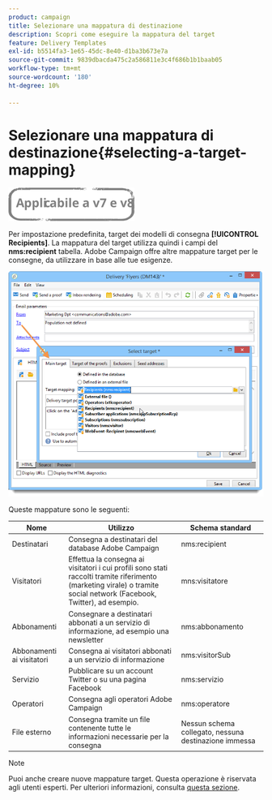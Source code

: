 ```yaml
---
product: campaign
title: Selezionare una mappatura di destinazione
description: Scopri come eseguire la mappatura del target
feature: Delivery Templates
exl-id: b5514fa3-1e65-45dc-8e40-d1ba3b673e7a
source-git-commit: 9839dbacda475c2a586811e3c4f686b1b1baab05
workflow-type: tm+mt
source-wordcount: '180'
ht-degree: 10%

---
```


# Selezionare una mappatura di destinazione{#selecting-a-target-mapping}

![](../../assets/common.svg)

Per impostazione predefinita, target dei modelli di consegna **[!UICONTROL Recipients]**. La mappatura del target utilizza quindi i campi del **nms:recipient** tabella. Adobe Campaign offre altre mappature target per le consegne, da utilizzare in base alle tue esigenze.

![](assets/delivery_select_mapping.png)

Queste mappature sono le seguenti:

| Nome | Utilizzo | Schema standard |
|---|---|---|
| Destinatari | Consegna a destinatari del database Adobe Campaign | nms:recipient |
| Visitatori | Effettua la consegna ai visitatori i cui profili sono stati raccolti tramite riferimento (marketing virale) o tramite social network (Facebook, Twitter), ad esempio. | mns:visitatore |
| Abbonamenti | Consegnare a destinatari abbonati a un servizio di informazione, ad esempio una newsletter | nms:abbonamento |
| Abbonamenti ai visitatori | Consegna ai visitatori abbonati a un servizio di informazione | nms:visitorSub |
| Servizio | Pubblicare su un account Twitter o su una pagina Facebook | nms:servizio |
| Operatori | Consegna agli operatori Adobe Campaign | nms:operatore |
| File esterno | Consegna tramite un file contenente tutte le informazioni necessarie per la consegna | Nessun schema collegato, nessuna destinazione immessa |

>[!NOTE]
>
>Puoi anche creare nuove mappature target. Questa operazione è riservata agli utenti esperti. Per ulteriori informazioni, consulta [questa sezione](../../configuration/using/target-mapping.md).

